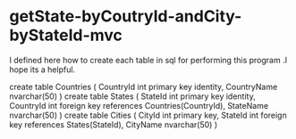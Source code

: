 # getState-byCoutryId-andCity-byStateId-mvc
 I defined  here how to create each table in sql for performing this program .I hope its a helpful. 
 
 
 create table Countries
(
CountryId int primary key identity,
CountryName nvarchar(50) 
)
create table States
(
StateId int primary key identity,
CountryId int foreign key references Countries(CountryId),
StateName nvarchar(50) 
)
create table Cities
(
CityId int primary key,
StateId int foreign key references States(StateId),
CityName nvarchar(50) 
)
